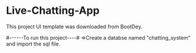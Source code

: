 # Live-Chatting-App

This project UI template was downloaded from BootDey.



#------To run this project----#
=>Create a databse named "chatting_system" and import  the sql file.
